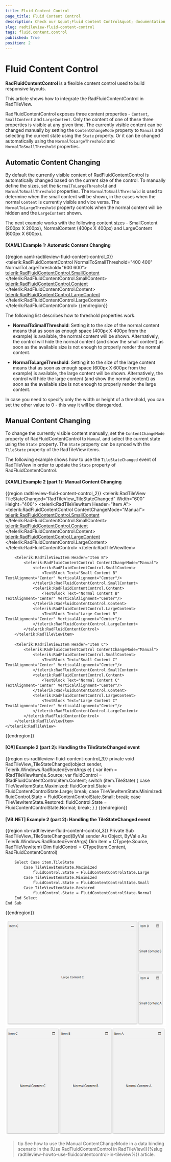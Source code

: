 ```yaml
---
title: Fluid Content Control
page_title: Fluid Content Control
description: Check our &quot;Fluid Content Control&quot; documentation article for the RadTileView {{ site.framework_name }} control.
slug: radtileview-fluid-content-control
tags: fluid,content,control
published: True
position: 2
---
```


# Fluid Content Control

__RadFluidContentControl__ is a flexible content control used to build responsive layouts. 

This article shows how to integrate the RadFluidContentControl in RadTileView.

RadFluidContentControl exposes three content properties - `Content`, `SmallContent` and `LargeContent`. Only the content of one of these three properties is visible at any given time. The currently visible content can be changed manually by setting the `ContentChangeMode` property to `Manual` and selecting the current state using the `State` property. Or it can be changed automatically using the `NormalToLargeThreshold` and `NormalToSmallThreshold` properties. 

## Automatic Content Changing

By default the currently visible content of RadFluidContentControl is automatically changed based on the current size of the control. To manually define the sizes, set the `NormalToLargeThreshold` and `NormalToSmallThreshold` properties. The `NormalToSmallThreshold` is used to determine when the small content will be shown, in the cases when the normal `Content` is currently visible and vice versa. The `NormalToLargeThreshold` property controls when the normal content will be hidden and the `LargeContent` shown.

The next example works with the following content sizes - SmallContent (200px X 200px), NormalContent (400px X 400px) and LargeContent (600px X 600px).

#### __[XAML] Example 1: Automatic Content Changing__  
{{region xaml-radtileview-fluid-content-control_0}}
	<telerik:RadFluidContentControl NormalToSmallThreshold="400 400" NormalToLargeThreshold="600 600">
		<telerik:RadFluidContentControl.SmallContent>
			<Border Background="LightBlue" Width="200" Height="200">
				<TextBlock Text="Small Content" />
			</Border>
		</telerik:RadFluidContentControl.SmallContent>
		<telerik:RadFluidContentControl.Content>
			<Border Background="LightGreen" Width="400" Height="400">
				<TextBlock Text="Normal Content" />
			</Border>
		</telerik:RadFluidContentControl.Content>
		<telerik:RadFluidContentControl.LargeContent>
			<Border Background="LightYellow" Width="600" Height="600">
				<TextBlock Text="Large Content" />
			</Border>
		</telerik:RadFluidContentControl.LargeContent>
	</telerik:RadFluidContentControl>
{{endregion}}

The following list describes how to threshold properties work.

* __NormalToSmallThreshold__: Setting it to the size of the normal content means that as soon as enough space (400px X 400px from the example) is available, the normal content will be shown. Alternatively, the control will hide the normal content (and show the small content) as soon as the available size is not enough to properly render the normal content.                        

* __NormalToLargeThreshold__: Setting it to the size of the large content means that as soon as enough space (600px X 600px from the example) is available, the large content will be shown. Alternatively, the control will hide the large content (and show the normal content) as soon as the available size is not enough to properly render the large content.

In case you need to specify only the width or height of a threshold, you can set the other value to 0 - this way it will be disregarded.

## Manual Content Changing

To change the currently visible content manually, set the `ContentChangeMode` property of RadFluidContentControl to `Manual` and select the current state using the `State` property. The `State` property can be synced with the `TileState` property of the RadTileView items.

The following example shows how to use the `TileStateChanged` event of RadTileView in order to  update the `State` property of RadFluidContentControl.

#### __[XAML] Example 2 (part 1): Manual Content Changing__
{{region radtileview-fluid-content-control_2}}
	<telerik:RadTileView TileStateChanged="RadTileView_TileStateChanged" Width="600" Height="400">
		<telerik:RadTileViewItem Header="Item A">
			<telerik:RadFluidContentControl ContentChangeMode="Manual">
				<telerik:RadFluidContentControl.SmallContent>
					<TextBlock Text="Small Content A" TextAlignment="Center" VerticalAlignment="Center"/>
				</telerik:RadFluidContentControl.SmallContent>
				<telerik:RadFluidContentControl.Content>
					<TextBlock Text="Normal Content A" TextAlignment="Center" VerticalAlignment="Center"/>
				</telerik:RadFluidContentControl.Content>
				<telerik:RadFluidContentControl.LargeContent>
					<TextBlock Text="Large Content A" TextAlignment="Center" VerticalAlignment="Center"/>
				</telerik:RadFluidContentControl.LargeContent>
			</telerik:RadFluidContentControl>
		</telerik:RadTileViewItem>

		<telerik:RadTileViewItem Header="Item B">
			<telerik:RadFluidContentControl ContentChangeMode="Manual">
				<telerik:RadFluidContentControl.SmallContent>
					<TextBlock Text="Small Content B" TextAlignment="Center" VerticalAlignment="Center"/>
				</telerik:RadFluidContentControl.SmallContent>
				<telerik:RadFluidContentControl.Content>
					<TextBlock Text="Normal Content B" TextAlignment="Center" VerticalAlignment="Center"/>
				</telerik:RadFluidContentControl.Content>
				<telerik:RadFluidContentControl.LargeContent>
					<TextBlock Text="Large Content B" TextAlignment="Center" VerticalAlignment="Center"/>
				</telerik:RadFluidContentControl.LargeContent>
			</telerik:RadFluidContentControl>
		</telerik:RadTileViewItem>

		<telerik:RadTileViewItem Header="Item C">
			<telerik:RadFluidContentControl ContentChangeMode="Manual">
				<telerik:RadFluidContentControl.SmallContent>
					<TextBlock Text="Small Content C" TextAlignment="Center" VerticalAlignment="Center"/>
				</telerik:RadFluidContentControl.SmallContent>
				<telerik:RadFluidContentControl.Content>
					<TextBlock Text="Normal Content C" TextAlignment="Center" VerticalAlignment="Center"/>
				</telerik:RadFluidContentControl.Content>
				<telerik:RadFluidContentControl.LargeContent>
					<TextBlock Text="Large Content C" TextAlignment="Center" VerticalAlignment="Center"/>
				</telerik:RadFluidContentControl.LargeContent>
			</telerik:RadFluidContentControl>
		</telerik:RadTileViewItem>
	</telerik:RadTileView>
{{endregion}}

#### __[C#] Example 2 (part 2): Handling the TileStateChanged event__  
{{region cs-radtileview-fluid-content-control_3}}
	private void RadTileView_TileStateChanged(object sender, Telerik.Windows.RadRoutedEventArgs e)
	{
		var item = (RadTileViewItem)e.Source;
		var fluidControl = (RadFluidContentControl)item.Content;
		switch (item.TileState)
		{
			case TileViewItemState.Maximized:
				fluidControl.State = FluidContentControlState.Large;
				break;
			case TileViewItemState.Minimized:
				fluidControl.State = FluidContentControlState.Small;
				break;
			case TileViewItemState.Restored:
				fluidControl.State = FluidContentControlState.Normal;
				break;
		}
	}
{{endregion}}

#### __[VB.NET] Example 2 (part 2): Handling the TileStateChanged event__  
{{region vb-radtileview-fluid-content-control_3}}
	Private Sub RadTileView_TileStateChanged(ByVal sender As Object, ByVal e As Telerik.Windows.RadRoutedEventArgs)
		Dim item = CType(e.Source, RadTileViewItem)
		Dim fluidControl = CType(item.Content, RadFluidContentControl)

		Select Case item.TileState
			Case TileViewItemState.Maximized
				fluidControl.State = FluidContentControlState.Large
			Case TileViewItemState.Minimized
				fluidControl.State = FluidContentControlState.Small
			Case TileViewItemState.Restored
				fluidControl.State = FluidContentControlState.Normal
		End Select
	End Sub
{{endregion}}

![Fluid Control Large and Small Content](images/radtileview-fluid-content-control-0.png)  
![Fluid Control Normal Content](images/radtileview-fluid-content-control-1.png)

>tip See how to use the Manual ContentChangeMode in a data binding scenario in the [Use RadFluidContentControl in RadTileView]({%slug radtileview-howto-use-fluidcontentcontrol-in-tileview%}) article.
